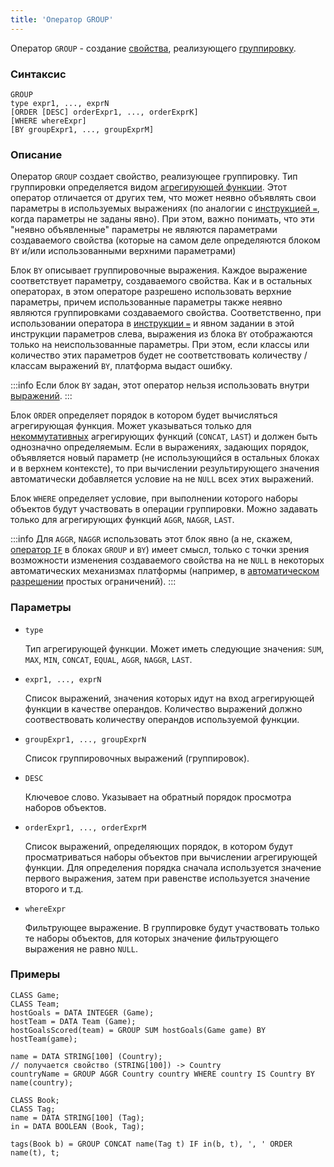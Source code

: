 ```yaml
---
title: 'Оператор GROUP'
---
```


Оператор `GROUP` - создание [свойства](Properties.md), реализующего [группировку](Grouping_GROUP.md).

### Синтаксис 

    GROUP 
    type expr1, ..., exprN
    [ORDER [DESC] orderExpr1, ..., orderExprK]
    [WHERE whereExpr]
    [BY groupExpr1, ..., groupExprM]

### Описание

Оператор `GROUP` создает свойство, реализующее группировку. Тип группировки определяется видом [агрегирующей функции](Set_operations.md). Этот оператор отличается от других тем, что может неявно объявлять свои параметры в используемых выражениях (по аналогии с [инструкцией `=`](=_statement.md), когда параметры не заданы явно). При этом, важно понимать, что эти "неявно объявленные" параметры не являются параметрами создаваемого свойства (которые на самом деле определяются блоком `BY` и/или использованными верхними параметрами)

Блок `BY` описывает группировочные выражения. Каждое выражение соответствует параметру, создаваемого свойства. Как и в остальных операторах, в этом операторе разрешено использовать верхние параметры, причем использованные параметры также неявно являются группировками создаваемого свойства. Соответственно, при использовании оператора в [инструкции `=`](=_statement.md) и явном задании в этой инструкции параметров слева, выражения из блока `BY` отображаются только на неиспользованные параметры. При этом, если классы или количество этих параметров будет не соответствовать количеству / классам выражений `BY`, платформа выдаст ошибку. 


:::info
Если блок `BY` задан, этот оператор нельзя использовать внутри [выражений](Expression.md).
:::

Блок `ORDER` определяет порядок в котором будет вычисляться агрегирующая функция. Может указываться только для [некоммутативных](Set_operations.md) агрегирующих функций (`CONCAT`, `LAST`) и должен быть однозначно определяемым. Если в выражениях, задающих порядок, объявляется новый параметр (не использующийся в остальных блоках и в верхнем контексте), то при вычислении результирующего значения автоматически добавляется условие на не `NULL` всех этих выражений.

Блок `WHERE` определяет условие, при выполнении которого наборы объектов будут участвовать в операции группировки. Можно задавать только для агрегирующих функций `AGGR`, `NAGGR`, `LAST`.

:::info
Для `AGGR`, `NAGGR` использовать этот блок явно (а не, скажем, [оператор `IF`](IF_operator.md) в блоках `GROUP` и `BY`) имеет смысл, только с точки зрения возможности изменения создаваемого свойства на не `NULL` в некоторых автоматических механизмах платформы (например, в [автоматическом разрешении](Simple_constraints.md) простых ограничений).
:::

### Параметры

- `type`

    Тип агрегирующей функции. Может иметь следующие значения: `SUM`, `MAX`, `MIN`, `CONCAT`, `EQUAL`, `AGGR`, `NAGGR`, `LAST`. 

- `expr1, ..., exprN`

    Список выражений, значения которых идут на вход агрегирующей функции в качестве операндов. Количество выражений должно соотвествовать количеству операндов используемой функции. 

- `groupExpr1, ..., groupExprN`
  
    Список группировочных выражений (группировок). 

- `DESC`

    Ключевое слово. Указывает на обратный порядок просмотра наборов объектов. 

- `orderExpr1, ..., orderExprM`

    Список выражений, определяющих порядок, в котором будут просматриваться наборы объектов при вычислении агрегирующей функции. Для определения порядка сначала используется значение первого выражения, затем при равенстве используется значение второго и т.д. 

- `whereExpr`

    Фильтрующее выражение. В группировке будут участвовать только те наборы объектов, для которых значение фильтрующего выражения не равно `NULL`.

### Примеры

```lsf
CLASS Game;
CLASS Team;
hostGoals = DATA INTEGER (Game);
hostTeam = DATA Team (Game);
hostGoalsScored(team) = GROUP SUM hostGoals(Game game) BY hostTeam(game);

name = DATA STRING[100] (Country);
// получается свойство (STRING[100]) -> Country
countryName = GROUP AGGR Country country WHERE country IS Country BY name(country); 

CLASS Book;
CLASS Tag;
name = DATA STRING[100] (Tag);
in = DATA BOOLEAN (Book, Tag);

tags(Book b) = GROUP CONCAT name(Tag t) IF in(b, t), ', ' ORDER name(t), t;
```
